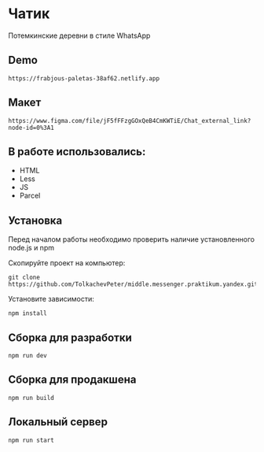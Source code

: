 # Чатик

Потемкинские деревни в стиле WhatsApp

## Demo

```
https://frabjous-paletas-38af62.netlify.app
```


## Макет

```
https://www.figma.com/file/jF5fFFzgGOxQeB4CmKWTiE/Chat_external_link?node-id=0%3A1
```

## В работе использовались:

- HTML
- Less
- JS
- Parcel


## Установка

Перед началом работы необходимо проверить наличие установленного node.js и npm

Скопируйте проект на компьютер:

```
git clone https://github.com/TolkachevPeter/middle.messenger.praktikum.yandex.git
```

Установите зависимости:

```
npm install
```

## Сборка для разработки

```
npm run dev
```

## Сборка для продакшена

```
npm run build
```

## Локальный сервер

```
npm run start
```

